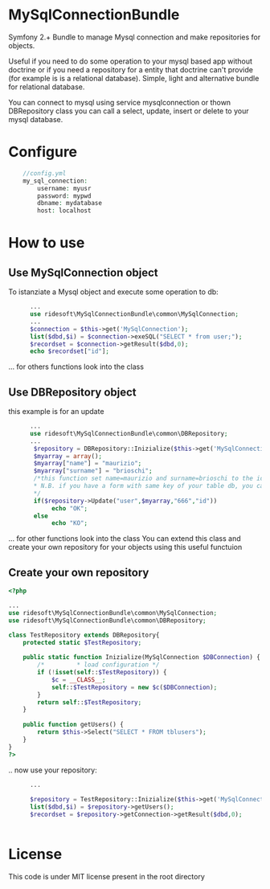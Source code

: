 MySqlConnectionBundle
=====================

Symfony 2.+ Bundle to manage Mysql connection and make repositories for objects.

Useful if you need to do some operation to your mysql based app without doctrine or if you need a repository for a entity that doctrine can't provide (for example is is a relational database).
Simple, light and alternative bundle for relational database.

You can connect to mysql using service mysqlconnection or thown DBRepository class you can call a select, update, insert or delete to your mysql database.


Configure
=======
```php
    //config.yml
    my_sql_connection:
        username: myusr
        password: mypwd
        dbname: mydatabase
        host: localhost

  ```

How to use
=======
## Use MySqlConnection object 
To istanziate a Mysql object and execute some operation to db:
```php
      ...
      use ridesoft\MySqlConnectionBundle\common\MySqlConnection;
      ...
      $connection = $this->get('MySqlConnection'); 
      list($dbd,$i) = $connection->exeSQL("SELECT * from user;");
      $recordset = $connection->getResult($dbd,0);
      echo $recordset["id"];

  ```
... for others functions look into the class

## Use DBRepository object 

this example is for an update 
```php
      ...
      use ridesoft\MySqlConnectionBundle\common\DBRepository;
      ...
       $repository = DBRepository::Inizialize($this->get('MySqlConnection'));
       $myarray = array();
       $myarray["name"] = "maurizio";
       $myarray["surname"] = "brioschi";
       /*this function set name=maurizio and surname=brioschi to the id=666 on table user
       * N.B. if you have a form with same key of your table db, you can execute the function just thrown $_POST
       */
       if($repository->Update("user",$myarray,"666","id"))
            echo "OK";
       else
            echo "KO";

  ```
... for other functions look into the class
You can extend this class and create your own repository for your objects using this useful functuion

## Create your own repository
```php
<?php

...
use ridesoft\MySqlConnectionBundle\common\MySqlConnection;
use ridesoft\MySqlConnectionBundle\common\DBRepository;

class TestRepository extends DBRepository{
    protected static $TestRepository;
    
    public static function Inizialize(MySqlConnection $DBConnection) {
        /*         * load configuration */
        if (!isset(self::$TestRepository)) {
            $c = __CLASS__;
            self::$TestRepository = new $c($DBConnection);
        }
        return self::$TestRepository;
    }
    
    public function getUsers() {
        return $this->Select("SELECT * FROM tblusers");
    }
}
?>
 ```
.. now use your repository:
```php
      ...
      
      $repository = TestRepository::Inizialize($this->get('MySqlConnection'));
      list($dbd,$i) = $repository->getUsers();
      $recordset = $repository->getConnection->getResult($dbd,0);
      

  ```
License
=======

This code is under MIT license present in the root directory
